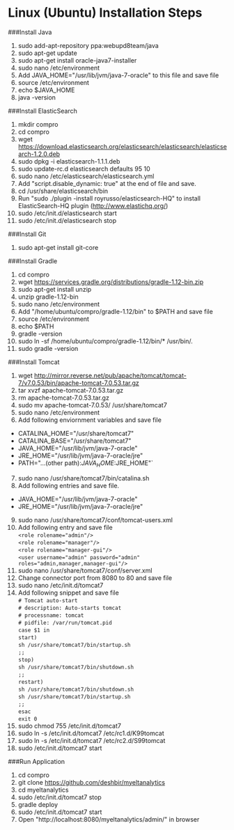 Linux (Ubuntu) Installation Steps
==================================

###Install Java
1. sudo add-apt-repository ppa:webupd8team/java
2. sudo apt-get update
3. sudo apt-get install oracle-java7-installer        
4. sudo nano /etc/environment
5. Add JAVA_HOME="/usr/lib/jvm/java-7-oracle" to this file and save file        
6. source /etc/environment
7. echo $JAVA_HOME
8. java -version

###Install ElasticSearch
1. mkdir compro
2. cd compro
3. wget https://download.elasticsearch.org/elasticsearch/elasticsearch/elasticsearch-1.2.0.deb  
4. sudo dpkg -i elasticsearch-1.1.1.deb
5. sudo update-rc.d elasticsearch defaults 95 10
6. sudo nano /etc/elasticsearch/elasticsearch.yml
7. Add "script.disable_dynamic: true" at the end of file and save.  
8. cd /usr/share/elasticsearch/bin
9. Run "sudo ./plugin -install royrusso/elasticsearch-HQ" to install ElasticSearch-HQ plugin (http://www.elastichq.org/)
10. sudo /etc/init.d/elasticsearch start  
11. sudo /etc/init.d/elasticsearch stop  

###Install Git 
1. sudo apt-get install git-core

###Install Gradle
1. cd compro
2. wget https://services.gradle.org/distributions/gradle-1.12-bin.zip
3. sudo apt-get install unzip
4. unzip gradle-1.12-bin
5. sudo nano /etc/environment 
6. Add "/home/ubuntu/compro/gradle-1.12/bin" to $PATH and save file
7. source /etc/environment
8. echo $PATH
9. gradle -version
10. sudo ln -sf /home/ubuntu/compro/gradle-1.12/bin/* /usr/bin/.
11. sudo gradle -version


###Install Tomcat
1. wget http://mirror.reverse.net/pub/apache/tomcat/tomcat-7/v7.0.53/bin/apache-tomcat-7.0.53.tar.gz
2. tar xvzf apache-tomcat-7.0.53.tar.gz
3. rm apache-tomcat-7.0.53.tar.gz
4. sudo mv apache-tomcat-7.0.53/ /usr/share/tomcat7
5. sudo nano /etc/environment
6. Add following enviornment variables and save file
  * CATALINA_HOME="/usr/share/tomcat7"
  * CATALINA_BASE="/usr/share/tomcat7"
  * JAVA_HOME="/usr/lib/jvm/java-7-oracle"
  * JRE_HOME="/usr/lib/jvm/java-7-oracle/jre"
  * PATH="...(other path):$JAVA_HOME:$JRE_HOME"`
7. sudo nano /usr/share/tomcat7/bin/catalina.sh
8. Add following entries and save file.
  * JAVA_HOME="/usr/lib/jvm/java-7-oracle"	   	   
  * JRE_HOME="/usr/lib/jvm/java-7-oracle/jre"
9. sudo nano /usr/share/tomcat7/conf/tomcat-users.xml	
10. Add following entry and save file  
`<role rolename="admin"/>`  
`<role rolename="manager"/>`  
`<role rolename="manager-gui"/>`  
`<user username="admin" password="admin" roles="admin,manager,manager-gui"/>`  
11. sudo nano /usr/share/tomcat7/conf/server.xml
12. Change connector port from 8080 to 80 and save file
13. sudo nano /etc/init.d/tomcat7
14. Add following snippet and save file  
`# Tomcat auto-start`  
`# description: Auto-starts tomcat`  
`# processname: tomcat`  
`# pidfile: /var/run/tomcat.pid`  
`case $1 in`  
`start)`  
`sh /usr/share/tomcat7/bin/startup.sh`  
`;;`  
`stop)`  
`sh /usr/share/tomcat7/bin/shutdown.sh`  
`;;`  
`restart)`  
`sh /usr/share/tomcat7/bin/shutdown.sh`  
`sh /usr/share/tomcat7/bin/startup.sh`  
`;;`  
`esac`  
`exit 0`  
15. sudo chmod 755 /etc/init.d/tomcat7
16. sudo ln -s /etc/init.d/tomcat7 /etc/rc1.d/K99tomcat
17. sudo ln -s /etc/init.d/tomcat7 /etc/rc2.d/S99tomcat
18. sudo /etc/init.d/tomcat7 start

###Run Application
1. cd compro
2. git clone https://github.com/deshbir/myeltanalytics
3. cd myeltanalytics
4. sudo /etc/init.d/tomcat7 stop
5. gradle deploy
6. sudo /etc/init.d/tomcat7 start
7. Open "http://localhost:8080/myeltanalytics/admin/" in browser


